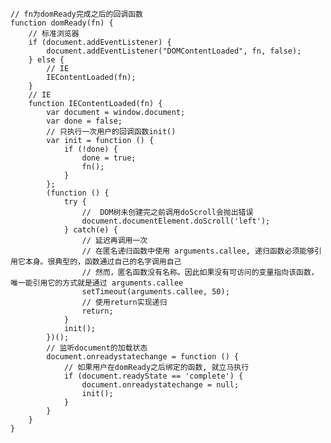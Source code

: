     // fn为domReady完成之后的回调函数
    function domReady(fn) { 
        // 标准浏览器
        if (document.addEventListener) {
            document.addEventListener("DOMContentLoaded", fn, false);
        } else {
            // IE
            IEContentLoaded(fn);
        }
        // IE
        function IEContentLoaded(fn) {
            var document = window.document;
            var done = false;
            // 只执行一次用户的回调函数init()
            var init = function () {
                if (!done) {
                    done = true;
                    fn();
                }
            };
            (function () {
                try {
                    //  DOM树未创建完之前调用doScroll会抛出错误
                    document.documentElement.doScroll('left');
                } catch(e) {
                    // 延迟再调用一次
                    // 在匿名递归函数中使用 arguments.callee, 递归函数必须能够引用它本身。很典型的，函数通过自己的名字调用自己
                    // 然而，匿名函数没有名称。因此如果没有可访问的变量指向该函数，唯一能引用它的方式就是通过 arguments.callee
                    setTimeout(arguments.callee, 50);
                    // 使用return实现递归
                    return;
                }
                init();
            })();
            // 监听document的加载状态
            document.onreadystatechange = function () {
                // 如果用户在domReady之后绑定的函数, 就立马执行
                if (document.readyState == 'complete') {
                    document.onreadystatechange = null;
                    init();
                }
            }
        }
    }